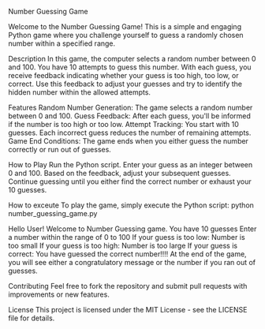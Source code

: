 Number Guessing Game

Welcome to the Number Guessing Game! This is a simple and engaging Python game where you challenge yourself to guess a randomly chosen number within a specified range.

Description
In this game, the computer selects a random number between 0 and 100. You have 10 attempts to guess this number. With each guess, you receive feedback indicating whether your guess is too high, too low, or correct. Use this feedback to adjust your guesses and try to identify the hidden number within the allowed attempts.

Features
Random Number Generation: The game selects a random number between 0 and 100.
Guess Feedback: After each guess, you'll be informed if the number is too high or too low.
Attempt Tracking: You start with 10 guesses. Each incorrect guess reduces the number of remaining attempts.
Game End Conditions: The game ends when you either guess the number correctly or run out of guesses.

How to Play
Run the Python script.
Enter your guess as an integer between 0 and 100.
Based on the feedback, adjust your subsequent guesses.
Continue guessing until you either find the correct number or exhaust your 10 guesses.


How to exceute
To play the game, simply execute the Python script:
python number_guessing_game.py

Hello User! Welcome to Number Guessing game.
You have 10 guesses
Enter a number within the range of 0 to 100
If your guess is too low: Number is too small
If your guess is too high: Number is too large
If your guess is correct: You have guessed the correct number!!!!
At the end of the game, you will see either a congratulatory message or the number if you ran out of guesses.

Contributing
Feel free to fork the repository and submit pull requests with improvements or new features.

License
This project is licensed under the MIT License - see the LICENSE file for details.

